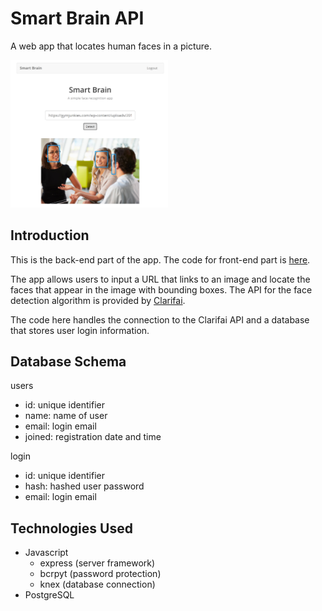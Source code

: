 # Smart Brain API

A web app that locates human faces in a picture.

<img src="https://github.com/kingyiusuen/smart-brain-client/raw/master/screenshot.png" width="50%">

## Introduction

This is the back-end part of the app. The code for front-end part is [here](https://github.com/kingyiusuen/smart-brain-client). 

The app allows users to input a URL that links to an image and locate the faces that appear in the image with bounding boxes. The API for the face detection algorithm is provided by [Clarifai](https://www.clarifai.com/). 

The code here handles the connection to the Clarifai API and a database that stores user login information.

## Database Schema

users
- id: unique identifier
- name: name of user
- email: login email
- joined: registration date and time

login
- id: unique identifier
- hash: hashed user password
- email: login email

## Technologies Used

- Javascript
    - express (server framework)
    - bcrpyt (password protection)
    - knex (database connection)
- PostgreSQL

